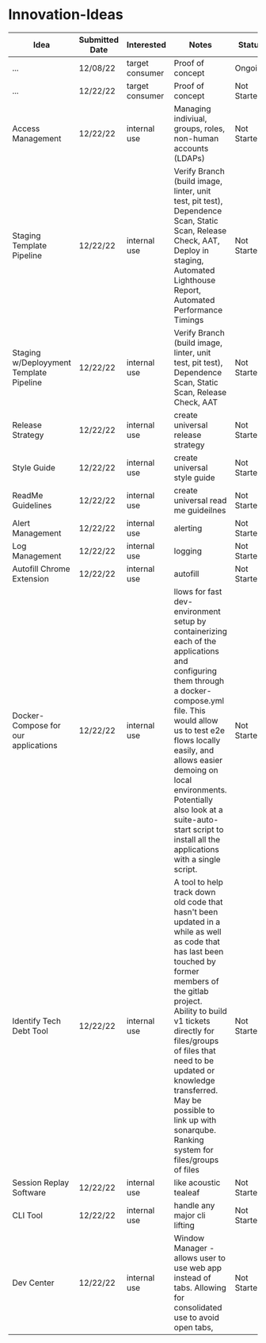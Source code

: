 # Innovation-Ideas


| **Idea** | **Submitted Date** | **Interested** | **Notes** | Status | Timeframe | Submitted |
|----------|------------------|----------------|-----------|--------|-----------| ----- |
| ... | 12/08/22 | target consumer | Proof of concept | Ongoing | 1 month | url |
| ... | 12/22/22 | target consumer | Proof of concept | Not Started | 2 weeks | n/a |
| Access Management | 12/22/22 | internal use | Managing indiviual, groups, roles, non-human accounts (LDAPs) | Not Started | 3 - 6 months | n/a |
| Staging Template Pipeline | 12/22/22 | internal use | Verify Branch (build image, linter, unit test, pit test), Dependence Scan, Static Scan, Release Check, AAT, Deploy in staging, Automated Lighthouse Report, Automated Performance Timings | Not Started | 1 - 2 months | n/a |
| Staging w/Deployyment Template Pipeline | 12/22/22 | internal use | Verify Branch (build image, linter, unit test, pit test), Dependence Scan, Static Scan, Release Check, AAT | Not Started | 1 - 2 months | n/a |
| Release Strategy  | 12/22/22 | internal use | create universal release strategy | Not Started | 1 - 2 months | n/a |
| Style Guide  | 12/22/22 | internal use | create universal style guide | Not Started | 1 - 2 months | n/a |
| ReadMe Guidelines  | 12/22/22 | internal use | create universal read me guideilnes | Not Started | 1 - 2 months | n/a |
| Alert Management  | 12/22/22 | internal use | alerting | Not Started | 1 - 2 months | n/a |
| Log Management  | 12/22/22 | internal use | logging | Not Started | 1 - 2 months | n/a |
| Autofill Chrome Extension  | 12/22/22 | internal use | autofill | Not Started | 1 - 2 months | n/a |
| Docker-Compose for our applications | 12/22/22 | internal use | llows for fast dev-environment setup by containerizing each of the applications and configuring them through a docker-compose.yml file. This would allow us to test e2e flows locally easily, and allows easier demoing on local environments. Potentially also look at a suite-auto-start script to install all the applications with a single script. | Not Started | 1 - 2 months | n/a |
| Identify Tech Debt Tool | 12/22/22 | internal use | A tool to help track down old code that hasn't been updated in a while as well as code that has last been touched by former members of the gitlab project. Ability to build v1 tickets directly for files/groups of files that need to be updated or knowledge transferred. May be possible to link up with sonarqube. Ranking system for files/groups of files | Not Started | 1 - 2 months | n/a |
| Session Replay Software | 12/22/22 | internal use | like acoustic tealeaf  | Not Started | 1 - 2 months | n/a |
| CLI Tool | 12/22/22 | internal use | handle any major cli lifting  | Not Started | 1 - 2 months | n/a |
| Dev Center | 12/22/22 | internal use | Window Manager - allows user to use web app instead of tabs. Allowing for consolidated use to avoid open tabs,  | Not Started | 1 - 2 months | [Dev Center](https://github.com/HoseaCodes/DevCenter) |

